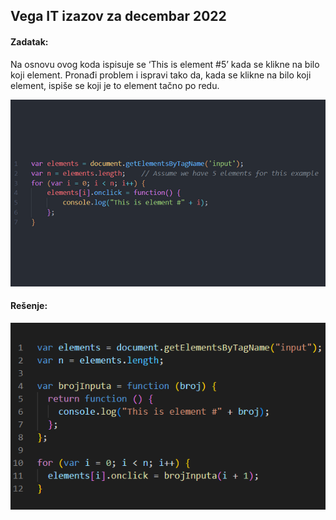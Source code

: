 ## Vega IT izazov za decembar 2022 

#### Zadatak:
Na osnovu ovog koda ispisuje se ‘This is element #5’ kada se klikne na bilo koji element. Pronađi problem i ispravi tako da, kada se klikne na bilo koji element, ispiše se koji je to element tačno po redu.

![App Screenshot](https://github.com/nstVanja/vega-it/blob/99bd2e6a044d1c82a68f32802450d03de6435a81/6th%20dec-2022/img/dec-izazov.png)

#### Rešenje:
![App Screenshot](https://github.com/nstVanja/vega-it/blob/080799f1293d70f564f00c228a5fe7be16b9d54c/6th%20dec-2022/img/dec-resenje.png)

